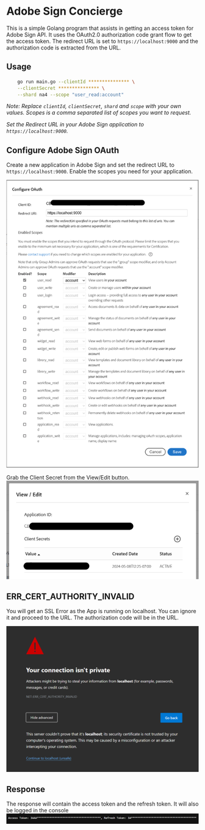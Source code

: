 # Adobe Sign Concierge

This is a simple Golang program that assists in getting an access token for Adobe Sign API. It uses the OAuth2.0 authorization code grant flow to get the access token.
The redirect URL is set to `https://localhost:9000` and the authorization code is extracted from the URL.

## Usage

```bash
	go run main.go --clientId *************** \
	--clientSecret *************** \
	--shard na4 --scope "user_read:account"
```

_Note: Replace `clientId`, `clientSecret`, `shard` and `scope` with your own values._
_Scopes is a comma separated list of scopes you want to request._

_Set the Redirect URL in your Adobe Sign application to `https://localhost:9000`._

## Configure Adobe Sign OAuth

Create a new application in Adobe Sign and set the redirect URL to `https://localhost:9000`.
Enable the scopes you need for your application.

![Configure OAuth Panel](images/image-1.png)

Grab the Client Secret from the View/Edit button.
![View/Edit Panel](images/image-2.png)

## ERR_CERT_AUTHORITY_INVALID

You will get an SSL Error as the App is running on localhost. You can ignore it and proceed to the URL. The authorization code will be in the URL.

![Your connection isn't private](images/image-3.png)

## Response

The response will contain the access token and the refresh token.
It will also be logged in the console
![Response](images/image-4.png)
